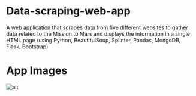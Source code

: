 # Data-scraping-web-app
A web application that scrapes data from five different websites to gather data related to the Mission to Mars and displays the information in a single HTML page (using Python, BeautifulSoup, Splinter, Pandas, MongoDB, Flask, Bootstrap)

# App Images
![alt](file:/app_images/image01_mars_app.png)

